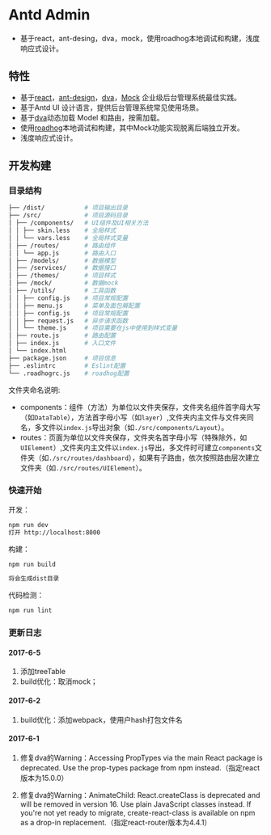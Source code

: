 # Antd Admin

-  基于react，ant-desing，dva，mock，使用roadhog本地调试和构建，浅度响应式设计。

## 特性

-   基于[react](https://github.com/facebook/react)，[ant-design](https://github.com/ant-design/ant-design)，[dva](https://github.com/dvajs/dva)，[Mock](https://github.com/nuysoft/Mock) 企业级后台管理系统最佳实践。
-   基于Antd UI 设计语言，提供后台管理系统常见使用场景。
-   基于[dva](https://github.com/dvajs/dva)动态加载 Model 和路由，按需加载。
-   使用[roadhog](https://github.com/sorrycc/roadhog)本地调试和构建，其中Mock功能实现脱离后端独立开发。
-   浅度响应式设计。


## 开发构建

### 目录结构

```bash
├── /dist/           # 项目输出目录
├── /src/            # 项目源码目录
│ ├── /components/   # UI组件及UI相关方法
│ │ ├── skin.less    # 全局样式
│ │ └── vars.less    # 全局样式变量
│ ├── /routes/       # 路由组件
│ │ └── app.js       # 路由入口
│ ├── /models/       # 数据模型
│ ├── /services/     # 数据接口
│ ├── /themes/       # 项目样式
│ ├── /mock/         # 数据mock
│ ├── /utils/        # 工具函数
│ │ ├── config.js    # 项目常规配置
│ │ ├── menu.js      # 菜单及面包屑配置
│ │ ├── config.js    # 项目常规配置
│ │ ├── request.js   # 异步请求函数
│ │ └── theme.js     # 项目需要在js中使用到样式变量
│ ├── route.js       # 路由配置
│ ├── index.js       # 入口文件
│ └── index.html     
├── package.json     # 项目信息
├── .eslintrc        # Eslint配置
└── .roadhogrc.js    # roadhog配置
```

文件夹命名说明:

-   components：组件（方法）为单位以文件夹保存，文件夹名组件首字母大写（如`DataTable`），方法首字母小写（如`layer`）,文件夹内主文件与文件夹同名，多文件以`index.js`导出对象（如`./src/components/Layout`）。
-   routes：页面为单位以文件夹保存，文件夹名首字母小写（特殊除外，如`UIElement`）,文件夹内主文件以`index.js`导出，多文件时可建立`components`文件夹（如`./src/routes/dashboard`），如果有子路由，依次按照路由层次建立文件夹（如`./src/routes/UIElement`）。

### 快速开始

开发：

```bash
npm run dev
打开 http://localhost:8000
```

构建：

```bash
npm run build

将会生成dist目录
```

代码检测：

```bash
npm run lint
```
### 更新日志

#### 2017-6-5

1. 添加treeTable
2. build优化：取消mock；

#### 2017-6-2

1. build优化：添加webpack，使用户hash打包文件名

#### 2017-6-1

1. 修复dva的Warning：Accessing PropTypes via the main React package is deprecated. Use the prop-types package from npm instead.（指定react版本为15.0.0）

2. 修复dva的Warning：AnimateChild: React.createClass is deprecated and will be removed in version 16. Use plain JavaScript classes instead. If you're not yet ready to migrate, create-react-class is available on npm as a drop-in replacement.（指定react-router版本为4.4.1）

